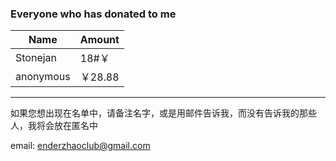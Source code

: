 ### Everyone who has donated to me

Name | Amount
-----|------
Stonejan|18#￥
anonymous | ￥28.88
***
如果您想出现在名单中，请备注名字，或是用邮件告诉我，而没有告诉我的那些人，我将会放在匿名中

email: enderzhaoclub@gmail.com
